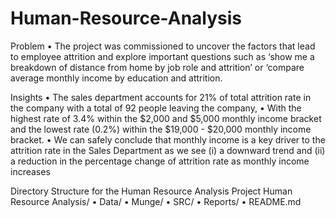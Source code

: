 # Human-Resource-Analysis
Problem 
•	The project was commissioned to uncover the factors that lead to employee attrition and explore important questions such as ‘show me a breakdown of distance from home by job role and attrition’ or ‘compare average monthly income by education and attrition.

Insights
•	The sales department accounts for 21% of total attrition rate in the company with a total of 92 people leaving the company,
•	With the highest rate of 3.4% within the $2,000 and $5,000 monthly income bracket and the lowest rate (0.2%) within the $19,000 - $20,000 monthly income bracket.
•	We can safely conclude that monthly income is a key driver to the attrition rate in the Sales Department as we see (i) a downward trend and (ii) a reduction in the percentage change of attrition rate as monthly income increases

Directory Structure for the Human Resource Analysis Project
Human Resource Analysis/
•	Data/
•	Munge/
•	SRC/
•	Reports/
•	README.md

